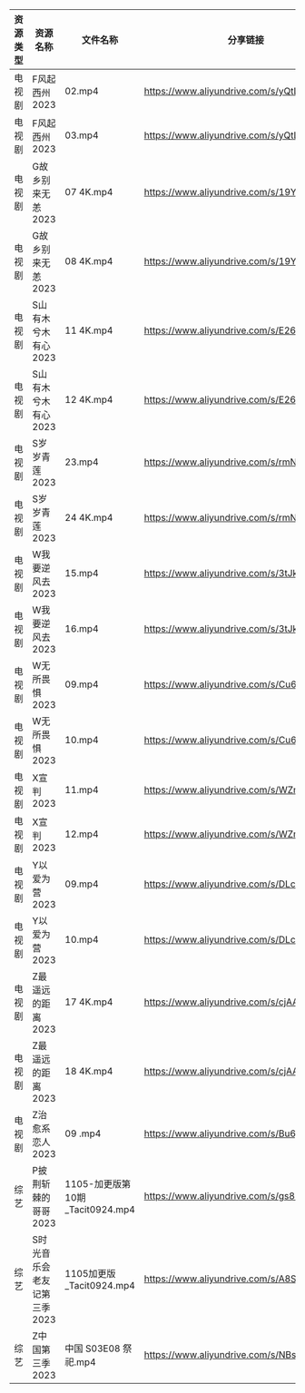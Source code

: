 | 资源类型 | 资源名称             | 文件名称                       | 分享链接                                      | 更新时间       |
| ---- | ---------------- | -------------------------- | ----------------------------------------- | ---------- |
| 电视剧  | F风起西州2023        | 02.mp4                     | https://www.aliyundrive.com/s/yQtLhNGepAP | 2023-11-06 |
| 电视剧  | F风起西州2023        | 03.mp4                     | https://www.aliyundrive.com/s/yQtLhNGepAP | 2023-11-06 |
| 电视剧  | G故乡别来无恙2023      | 07 4K.mp4                  | https://www.aliyundrive.com/s/19Yd53iwKSU | 2023-11-06 |
| 电视剧  | G故乡别来无恙2023      | 08 4K.mp4                  | https://www.aliyundrive.com/s/19Yd53iwKSU | 2023-11-06 |
| 电视剧  | S山有木兮木有心2023     | 11 4K.mp4                  | https://www.aliyundrive.com/s/E26JyHnrEfb | 2023-11-06 |
| 电视剧  | S山有木兮木有心2023     | 12 4K.mp4                  | https://www.aliyundrive.com/s/E26JyHnrEfb | 2023-11-06 |
| 电视剧  | S岁岁青莲2023        | 23.mp4                     | https://www.aliyundrive.com/s/rmNksMTm4rs | 2023-11-06 |
| 电视剧  | S岁岁青莲2023        | 24 4K.mp4                  | https://www.aliyundrive.com/s/rmNksMTm4rs | 2023-11-06 |
| 电视剧  | W我要逆风去2023       | 15.mp4                     | https://www.aliyundrive.com/s/3tJkDuugcNK | 2023-11-06 |
| 电视剧  | W我要逆风去2023       | 16.mp4                     | https://www.aliyundrive.com/s/3tJkDuugcNK | 2023-11-06 |
| 电视剧  | W无所畏惧2023        | 09.mp4                     | https://www.aliyundrive.com/s/Cu63hcUUwzn | 2023-11-06 |
| 电视剧  | W无所畏惧2023        | 10.mp4                     | https://www.aliyundrive.com/s/Cu63hcUUwzn | 2023-11-06 |
| 电视剧  | X宣判2023          | 11.mp4                     | https://www.aliyundrive.com/s/WZmywrp2FQC | 2023-11-06 |
| 电视剧  | X宣判2023          | 12.mp4                     | https://www.aliyundrive.com/s/WZmywrp2FQC | 2023-11-06 |
| 电视剧  | Y以爱为营2023        | 09.mp4                     | https://www.aliyundrive.com/s/DLcrknc5Xuj | 2023-11-06 |
| 电视剧  | Y以爱为营2023        | 10.mp4                     | https://www.aliyundrive.com/s/DLcrknc5Xuj | 2023-11-06 |
| 电视剧  | Z最遥远的距离2023      | 17 4K.mp4                  | https://www.aliyundrive.com/s/cjAAbiCD2y3 | 2023-11-06 |
| 电视剧  | Z最遥远的距离2023      | 18 4K.mp4                  | https://www.aliyundrive.com/s/cjAAbiCD2y3 | 2023-11-06 |
| 电视剧  | Z治愈系恋人2023       | 09 .mp4                    | https://www.aliyundrive.com/s/Bu6judR2zBs | 2023-11-06 |
| 综艺   | P披荆斩棘的哥哥2023     | 1105-加更版第10期_Tacit0924.mp4 | https://www.aliyundrive.com/s/gs8uMNUWtqr | 2023-11-06 |
| 综艺   | S时光音乐会老友记第三季2023 | 1105加更版_Tacit0924.mp4      | https://www.aliyundrive.com/s/A8SsNUgtosB | 2023-11-06 |
| 综艺   | Z中国第三季2023       | 中国 S03E08 祭祀.mp4           | https://www.aliyundrive.com/s/NBsrLcBRNXc | 2023-11-06 |
